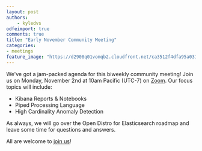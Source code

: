 ```yaml
---
layout: post
authors: 
    - kyledvs
odfeimport: true
comments: true
title: "Early November Community Meeting"
categories:
- meetings
feature_image: "https://d2908q01vomqb2.cloudfront.net/ca3512f4dfa95a03169c5a670a4c91a19b3077b4/2019/03/26/open_disto-elasticsearch-logo-800x400.jpg"
---
```


We've got a jam-packed agenda for this biweekly community meeting! Join us on Monday, November 2nd at 10am Pacific (UTC-7) on [Zoom](https://www.meetup.com/Open-Distro-for-Elasticsearch-Meetup-Group/events/thmcwrybcpbdb/). Our focus topics will include:

* Kibana Reports & Notebooks
* Piped Processing Language
* High Cardinality Anomaly Detection

As always, we will go over the Open Distro for Elasticsearch roadmap and leave some time for questions and answers.

All are welcome to [join us](https://www.meetup.com/Open-Distro-for-Elasticsearch-Meetup-Group/events/thmcwrybcpbdb/)!